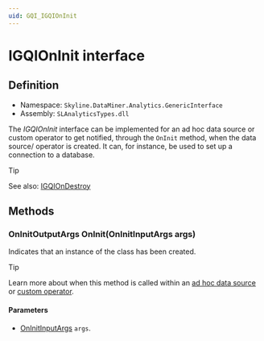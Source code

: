 ```yaml
---
uid: GQI_IGQIOnInit
---
```


# IGQIOnInit interface

## Definition

- Namespace: `Skyline.DataMiner.Analytics.GenericInterface`
- Assembly: `SLAnalyticsTypes.dll`

The *IGQIOnInit* interface can be implemented for an ad hoc data source or custom operator to get notified, through the `OnInit` method, when the data source/ operator is created. It can, for instance, be used to set up a connection to a database.

> [!TIP]
> See also: [IGQIOnDestroy](xref:GQI_IGQIOnDestroy)

## Methods

### OnInitOutputArgs OnInit(OnInitInputArgs args)

Indicates that an instance of the class has been created.

> [!TIP]
> Learn more about when this method is called within an [ad hoc data source](xref:Ad_hoc_Life_cycle) or [custom operator](xref:CO_Life_cycle).

#### Parameters

- [OnInitInputArgs](xref:GQI_OnInitInputArgs) `args`.
